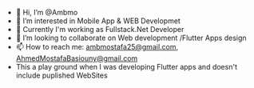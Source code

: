 - 👋 Hi, I’m @Ambmo
- 👀 I’m interested in Mobile App & WEB Developmet
- 🌱 Currently I'm working as Fullstack.Net Developer 
- 💞️ I’m looking to collaborate on Web development /Flutter Apps design
- 📫 How to reach me: ambmostafa25@gmail.com, AhmedMostafaBasiouny@gmail.com 
- This a play ground when I was developing Flutter apps and doesn't include puplished WebSites
<!---
Ambmo/Ambmo is a ✨ special ✨ repository because its `README.md` (this file) appears on your GitHub profile.
You can click the Preview link to take a look at your changes.
--->
